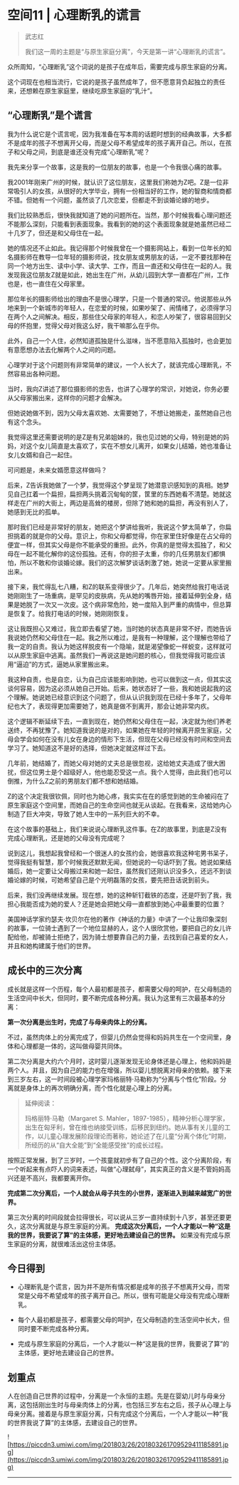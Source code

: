 # 空间11 | 心理断乳的谎言

> 武志红
> 
> 我们这一周的主题是“与原生家庭分离”，今天是第一讲“心理断乳的谎言”。

众所周知，“心理断乳”这个词说的是孩子在成年后，需要完成与原生家庭的分离。

这个词现在也相当流行，它说的是孩子虽然成年了，但不愿意背负起独立的责任来，还想赖在原生家庭里，继续吃原生家庭的“乳汁”。

## “心理断乳”是个谎言

我为什么说它是个谎言呢，因为我准备在写本周的话题时想到的经典故事，大多都不是成年的孩子不想离开父母，而是父母不希望成年的孩子离开自己。所以，在孩子和父母之间，到底是谁还没有完成“心理断乳”呢？

我先来分享一个故事，这是我的一位朋友的故事，也是一个令我很心痛的故事。

我2001年刚来广州的时候，就认识了这位朋友，这里我们称她为Z吧。Z是一位非常吸引人的女孩，从很好的大学毕业，拥有一份相当好的工作，她的智商和情商都不错。但她有一个问题，虽然谈了几次恋爱，但都走不到谈婚论嫁的地步。

我们比较熟悉后，很快我就知道了她的问题所在。当然，那个时候我看心理问题还不能那么深刻，只能看到表面现象。我看到的她的这个表面现象就是她虽然已经二十几岁了，但还是和父母住在一起。

她的情况还不止如此。我记得那个时候我曾在一个摄影网站上，看到一位年长的知名摄影师在教导一位年轻的摄影师说，找女朋友或男朋友的话，一定不要找那种在同一个地方出生、读中小学、读大学、工作，而且一直还和父母住在一起的人。我发现我这位朋友Z就是如此，她出生在广州，从幼儿园到大学一直都在广州，工作也是，也一直住在父母家里。

那位年长的摄影师给出的理由不是很心理学，只是一个普通的常识。他说那些从外地来到一个新城市的年轻人，在恋爱的时候，如果吵架了、闹情绪了，必须得学习在两个人之间解决。相反，那些住父母家的年轻人，和恋人吵架了，很容易回到父母的怀抱里，觉得父母对我这么好，我干嘛那么在乎你。

此外，自己一个人住，必然知道孤独是什么滋味，当不愿意陷入孤独时，也会更加有意愿想办法去化解两个人之间的问题。

心理学对于这个问题则有非常简单的建议，一个人长大了，就该完成心理断乳，不然容易出各种问题。

当时，我向Z讲述了那位摄影师的忠告，也讲了心理学的常识，对她说，你务必要从父母家搬出来，这样你的问题才会解决。

但她说她做不到，因为父母太喜欢她、太需要她了，不想让她搬走，虽然她自己也有这个念头。

我觉得这里还需要说明的是Z是有兄弟姐妹的，我也见过她的父母，特别是她的妈妈，对这个女儿简直是太喜欢了，实在不想女儿离开，如果女儿结婚，她也准备让女儿女婿和自己一起住。

可问题是，未来女婿愿意这样做吗？

后来，Z告诉我她做了一个梦，我觉得这个梦呈现了她潜意识感知到的真相。她梦见自己扛着一个扁担，扁担两头挑着沉甸甸的筐，筐里的东西她看不清楚。她就这样走在广州的大街上，两边是高耸的楼房，但除了她和她的扁担，再没有别人了，她感到无比的孤单。

那时我们已经是非常好的朋友，她把这个梦讲给我听，我说这个梦太简单了，你扁担挑着的就是你的父母。意识上，你和父母都觉得，你在家里住好像是在占父母的便宜一样，但其实父母是你不能承受的重担。此外，你真的是觉得太孤独了，和父母在一起不能化解你的这份孤独。还有，你的担子太重，你的几任男朋友们都惧怕，所以不敢和你谈婚论嫁。我们的这次解梦谈话刺激了她，她说一定要从家里搬出来。

接下来，我忙得乱七八糟，和Z的联系变得很少了。几年后，她突然给我打电话说她刚刚生了一场重病，是罕见的皮肤病，先从她的嘴唇开始，接着延伸到全身，结果是她脱了一次又一次皮。这个病非常危险，她一度陷入到严重的病情中，但总算是恢复了。给我打电话的时候，她刚刚恢复。

这让我既担心又难过，我立即去看望了她，当时她的状态真是非常不好，而她告诉我说她仍然和父母住在一起。我之所以难过，是我有一种理解，这个理解也带给了我一定的自责。我认为她这样脱皮有一个隐喻，就是渴望像蛇一样蜕变，这样就可以从原生家庭中逃离。虽然我们一再说这是她问题的核心，但我觉得我可能应该用“逼迫”的方式，逼她从家里搬出来。

我这种自责，也是自恋，认为自己应该能影响到她，也可以做到这一点，但其实这谈何容易，因为这必须从她自己开始。后来，她状态好了一些，我和她说起我的这个理解。她说她已经意识到这个问题了，但从认识我到现在已经十多年了，父母年纪也大了，表现得更加需要她了，她真是做不到离开，那会让她非常内疚。

这个逻辑不断延续下去，一直到现在，她仍然和父母住在一起，决定就为他们养老送终，不再犹豫了。她知道我说的是对的，如果她在年轻的时候离开原生家庭，父母会学会如何在没有儿女在身边的情形下生活，但现在父母已经没有时间和空间去学习了。她知道这不是好的选择，但她决定就这样过下去。

几年前，她结婚了，而她父母对她的丈夫总是很忽视，这给她丈夫造成了很大困扰，但这位男士是个超级好人，他也能忍受这一点。我个人觉得，由此我们也可以倒推，为什么Z之前的男朋友们都不想和她结婚。

Z的这个决定我很钦佩，同时也为她心疼，我实实在在的感觉到她的生命被闷在了原生家庭这个空间里，而她自己的生命空间也就无从谈起。在我看来，这给她内心制造了巨大冲突，导致了她人生中的一系列巨大的不幸。

在这个故事的基础上，我们来说说心理断乳这件事。在Z的故事里，到底是Z没有完成心理断乳，还是她的父母没有完成呢？

说到这儿，我想起我曾经和一个很迷人的女孩约会，她很喜欢我这种宅男书呆子，觉得我挺有智慧，那个时候我还默默无闻，但她说的一句话吓到了我。她说如果结婚后，她一定要让父母搬过来和她一起住，虽然我们还刚认识没多久，还远不到谈婚论嫁的时候，可她希望自己是个光明磊落的女孩，要先把丑话说到前头。

后来，我们没再继续发展。现在想，她的这种斩钉截铁的态度，还是吓到了我，我担心我能否成为她的爱人？还是她会把她父母一直都放到她心中最重要的位置？

美国神话学家约瑟夫·坎贝尔在他的著作《神话的力量》中讲了一个让我印象深刻的故事，一位骑士遇到了一个地位显赫的人，这个人很欣赏他，要把自己的女儿许配给他，却被骑士拒绝了，因为骑士想要靠自己的力量，去找到自己喜爱的女人，并且和她构建属于他们的世界。

## 成长中的三次分离

成长就是这样一个历程，每个人最初都是孩子，都需要父母的呵护，在父母制造的生活空间中长大，但同时，要不断完成各种分离。我认为这里有三次最基本的分离：

 **第一次分离是出生时，完成了与母亲肉体上的分离。**

不过，虽然肉体上的分离完成了，但婴儿仍然会觉得和妈妈共生在一个空间里，身体和心理都是一体的，这叫做母婴共同体。

第二次分离是大约六个月时，这时婴儿逐渐发现无论身体还是心理上，他和妈妈是两个人。并且，因为自己的能力也在增强，所以婴儿想脱离对母亲的依赖。接下来到三岁左右，这一时间段被心理学家玛格丽特·马勒称为“分离与个性化”阶段。分离就是身体上的再次明确分离，而个性化就是心理上的分离。

> 延伸阅读：
> 
> 玛格丽特·马勒（Margaret S. Mahler，1897-1985），精神分析心理学家，出生在匈牙利，曾在维也纳接受训练，后移民到纽约。她从事有关儿童的工作，以儿童心理发展阶段理论而著称，她论述了在儿童“分离个体化”时期，所经历的从“自大全能”到“全能感受挫”的成长过程。

按照正常发展，到了三岁时，一个孩童就初步有了自己的个性。这个分离阶段，有一个听起来有点吓人的词来表述，叫做“心理弑母”，其实真正的含义是不管妈妈高兴还是不高兴，我都要离开你。

 **完成第二次分离后，一个人就会从母子共生的小世界，逐渐进入到越来越宽广的世界。**

第三次分离的时间段就会拉得很长，可以说从三岁一直持续到十八岁，甚至还要更久，这次分离就是与原生家庭的分离。 **完成这次分离后，一个人才能以一种“这是我的世界，我要说了算”的主体感，更好地去建设自己的世界。** 如果没有完成与原生家庭的分离，就很难活出这份主体感。

## 今日得到

* 心理断乳是个谎言，因为并不是所有情况都是成年的孩子不想离开父母，而常常是父母不希望成年的孩子离开自己。所以，很有可能是父母没有完成心理断乳。

* 每个人最初都是孩子，都需要父母的呵护，在父母制造的生活空间中长大，但同时要不断完成各种分离。

* 完成与原生家庭的分离后，一个人才能以一种“这是我的世界，我要说了算”的主体感，更好地去建设自己的世界。

## 划重点

人在创造自己世界的过程中，分离是一个永恒的主题。先是在婴幼儿时与母亲分离，这包括刚出生时与母亲肉体上的分离，也包括三岁左右之后，孩子从心理上与母亲分离。接着是与原生家庭分离，只有完成这个分离后，一个人才能以一种“我的世界我说了算”的主体感，去建设自己的世界。

![https://piccdn3.umiwi.com/img/201803/26/201803261709529411185891.jpg](https://piccdn3.umiwi.com/img/201803/26/201803261709529411185891.jpg)

---
